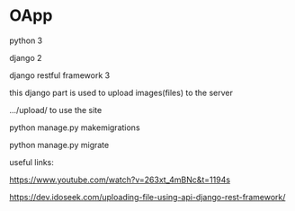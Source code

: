 # OApp

python 3

django 2

django restful framework 3


this django part is used to upload images(files) to the server

.../upload/ to use the site

python manage.py makemigrations

python manage.py migrate


useful links:

https://www.youtube.com/watch?v=263xt_4mBNc&t=1194s

https://dev.idoseek.com/uploading-file-using-api-django-rest-framework/
